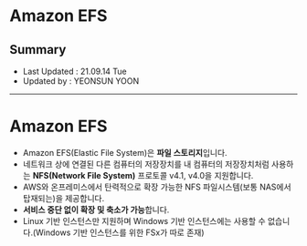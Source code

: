 Amazon EFS 
====================================
## Summary
- Last Updated : 21.09.14 Tue   
- Updated by : YEONSUN YOON
-----------------------------------

# Amazon EFS

* Amazon EFS(Elastic File System)은 **파일 스토리지**입니다.
* 네트워크 상에 연결된 다른 컴퓨터의 저장장치를 내 컴퓨터의 저장장치처럼 사용하는 **NFS(Network File System)** 프로토콜 v4.1, v4.0을 지원합니다.
* AWS와 온프레미스에서 탄력적으로 확장 가능한 NFS 파일시스템(보통 NAS에서 탑재되는)을 제공합니다.
* **서비스 중단 없이 확장 및 축소가 가능**합니다.
* Linux 기반 인스턴스만 지원하며 Windows 기반 인스턴스에는 사용할 수 없습니다.(Windows 기반 인스턴스를 위한 FSx가 따로 존재)

